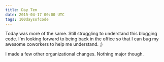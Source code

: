 ```yaml
---
title: Day Ten
date: 2015-04-17 00:00 UTC
tags: 100daysofcode
---
```


Today was more of the same. Still struggling to understand this blogging code. I'm looking forward to being back in the office so that I can bug my awesome coworkers to help me understand. ;)

I made a few other organizational changes. Nothing major though.
